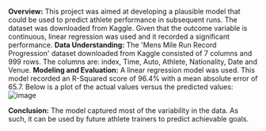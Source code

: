 **Overview:**
This project was aimed at developing a plausible model that could be used to predict athlete performance in subsequent runs. The dataset was downloaded from Kaggle.
Given that the outcome variable is continuous, linear regression was used and it recorded a significant performance.
**Data Understanding:**
The 'Mens Mile Run Record Progression' dataset downloaded from Kaggle consisted of 7 columns and 999 rows. The columns are: index, Time, Auto, Athlete, Nationality, Date and Venue.
**Modeling and Evaluation:**
A linear regression model was used. This model recorded an R-Squared score of 96.4% with a mean absolute error of 65.7.
Below is a plot of the actual values versus the predicted values:
![image](https://github.com/user-attachments/assets/8d9ac43e-1ea0-4ad0-8c1c-56561168d6a5)

**Conclusion:**
The model captured most of the variability in the data. As such, it can be used by future athlete trainers to predict achievable goals.
